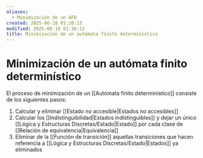 ```yaml
---
aliases:
  - Minimización de un AFD
created: 2025-06-18 01:10:13
modified: 2025-06-18 01:36:12
title: Minimización de un autómata finito determinístico
---
```


# Minimización de un autómata finito determinístico

El proceso de minimización de un [[Autómata finito determinístico]] consiste de los siguientes pasos:

1. Calcular y eliminar [[Estado no accesible|Estados no accesibles]]
2. Calcular los [[Indistinguibilidad|Estados indistinguibles]] y dejar un único [[Lógica y Estructuras Discretas/Estado|Estado]] por cada clase de [[Relación de equivalencia|Equivalencia]]
3. Eliminar de la [[Función de transición]] aquellas transiciones que hacen referencia a [[Lógica y Estructuras Discretas/Estado|Estados]] ya eliminados
